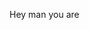<!DOCTYPE html>
<!--Matt Stanek, Marco Seiber, Andrew Fagen, John McKenna, Project 4, Period 7, May 12th, 2019-->

<html>
<head>
	<title>
		Stanek, Seiber, Fagen, McKenna Project 5
	</title>
	<link rel="stylesheet" type="text/css" href="Canvass.css">
	<link rel="stylesheet" href="https://cdnjs.cloudflare.com/ajax/libs/font-awesome/4.7.0/css/font-awesome.min.css">
		<meta name= "author" content="Mateusz Stanek">
		<meta name= "description" content="My Resume">
		<meta name= "keywords" content="That one Polish kid">
		<meta name= "copyright" content="2019">
		<meta name= "viewport" content="width=device-width, initial-scale=1.0">
  
Hey man you are
